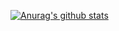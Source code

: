 [![Anurag's github stats](https://github-readme-stats.vercel.app/api?username=chitru)](https://github.com/anuraghazra/github-readme-stats)
